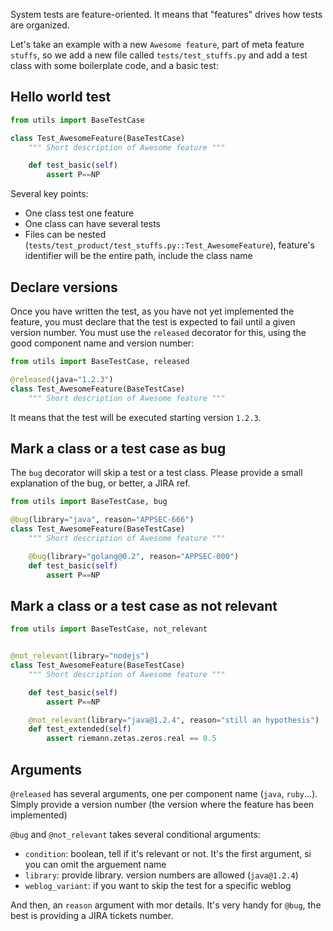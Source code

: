System tests are feature-oriented. It means that "features" drives how tests are organized.

Let's take an example with a new `Awesome feature`, part of meta feature `stuffs`, so we add a new file called `tests/test_stuffs.py` and add a test class with some boilerplate code, and a basic test: 

## Hello world test

```python
from utils import BaseTestCase

class Test_AwesomeFeature(BaseTestCase)
    """ Short description of Awesome feature """

    def test_basic(self)
        assert P==NP
```

Several key points:

* One class test one feature
* One class can have several tests
* Files can be nested (`tests/test_product/test_stuffs.py::Test_AwesomeFeature`), feature's identifier will be the entire path, include the class name

## Declare versions

Once you have written the test, as you have not yet implemented the feature, you must declare that the test is expected to fail until a given version number. You must use the `released` decorator for this, using the good component name and version number:

```python
from utils import BaseTestCase, released

@released(java="1.2.3")
class Test_AwesomeFeature(BaseTestCase)
    """ Short description of Awesome feature """
```

It means that the test will be executed starting version `1.2.3`.

## Mark a class or a test case as bug

The `bug` decorator will skip a test or a test class. Please provide a small explanation of the bug, or better, a JIRA ref.

```python
from utils import BaseTestCase, bug

@bug(library="java", reason="APPSEC-666")
class Test_AwesomeFeature(BaseTestCase)
    """ Short description of Awesome feature """

    @bug(library="golang@0.2", reason="APPSEC-000")
    def test_basic(self)
        assert P==NP
```

## Mark a class or a test case as not relevant

```python
from utils import BaseTestCase, not_relevant


@not_relevant(library="nodejs")
class Test_AwesomeFeature(BaseTestCase)
    """ Short description of Awesome feature """

    def test_basic(self)
        assert P==NP

    @not_relevant(library="java@1.2.4", reason="still an hypothesis")
    def test_extended(self)
        assert riemann.zetas.zeros.real == 0.5
```

## Arguments

`@released` has several arguments, one per component name (`java`, `ruby`...). Simply provide a version number (the version where the feature has been implemented)

`@bug` and `@not_relevant` takes several conditional arguments:

* `condition`: boolean, tell if it's relevant or not. It's the first argument, si you can omit the arguement name
* `library`: provide library. version numbers are allowed (`java@1.2.4`)
* `weblog_variant`: if you want to skip the test for a specific weblog

And then, an `reason` argument with mor details. It's very handy for `@bug`, the best is providing a JIRA tickets number.

